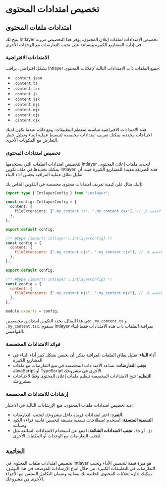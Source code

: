 # تخصيص امتدادات المحتوى

## امتدادات ملفات المحتوى

يتيح لك Intlayer تخصيص الامتدادات لملفات إعلان المحتوى. يوفر هذا التخصيص مرونة في إدارة المشاريع الكبيرة ويساعد على تجنب التعارضات مع الوحدات الأخرى.

### الامتدادات الافتراضية

بشكل افتراضي، يراقب Intlayer جميع الملفات ذات الامتدادات التالية لإعلانات المحتوى:

- `.content.json`
- `.content.ts`
- `.content.tsx`
- `.content.js`
- `.content.jsx`
- `.content.mjs`
- `.content.mjx`
- `.content.cjs`
- `.cintent.cjx`

هذه الامتدادات الافتراضية مناسبة لمعظم التطبيقات. ومع ذلك، عندما تكون لديك احتياجات محددة، يمكنك تعريف امتدادات مخصصة لتبسيط عملية البناء وتقليل خطر التعارض مع المكونات الأخرى.

### تخصيص امتدادات المحتوى

لتخصيص امتدادات الملفات التي يستخدمها Intlayer لتحديد ملفات إعلان المحتوى، يمكنك تحديدها في ملف تكوين Intlayer. هذه الطريقة مفيدة للمشاريع الكبيرة حيث أن تقليل نطاق عملية المراقبة يحسن أداء البناء.

إليك مثال على كيفية تعريف امتدادات محتوى مخصصة في التكوين الخاص بك:

```typescript fileName="intlayer.config.ts" codeFormat="typescript"
import type { IntlayerConfig } from "intlayer";

const config: IntlayerConfig = {
  content: {
    fileExtensions: [".my_content.ts", ".my_content.tsx"], // الامتدادات المخصصة الخاصة بك
  },
};

export default config;
```

```javascript fileName="intlayer.config.mjs" codeFormat="esm"
/** @type {import('intlayer').IntlayerConfig} */
const config = {
  content: {
    fileExtensions: [".my_content.cjs", ".my_content.cjx"], // الامتدادات المخصصة الخاصة بك
  },
};

export default config;
```

```javascript fileName="intlayer.config.cjs" codeFormat="commonjs"
/** @type {import('intlayer').IntlayerConfig} */
const config = {
  content: {
    fileExtensions: [".my_content.mjs", ".my_content.mjx"], // الامتدادات المخصصة الخاصة بك
  },
};

module.exports = config;
```

في هذا المثال، يحدد التكوين امتدادين مخصصين: `.my_content.ts` و `.my_content.tsx`. سيقوم Intlayer بمراقبة الملفات ذات هذه الامتدادات فقط لبناء القواميس.

### فوائد الامتدادات المخصصة

- **أداء البناء**: تقليل نطاق الملفات المراقبة يمكن أن يحسن بشكل كبير أداء البناء في المشاريع الكبيرة.
- **تجنب التعارضات**: تساعد الامتدادات المخصصة في منع التعارضات مع ملفات JavaScript أو TypeScript الأخرى في مشروعك.
- **التنظيم**: تتيح الامتدادات المخصصة تنظيم ملفات إعلان المحتوى وفقًا لاحتياجات مشروعك.

### إرشادات للامتدادات المخصصة

عند تخصيص امتدادات ملفات المحتوى، ضع الإرشادات التالية في الاعتبار:

- **التفرد**: اختر امتدادات فريدة داخل مشروعك لتجنب التعارضات.
- **التسمية المتسقة**: استخدم اصطلاحات تسمية متسقة لتحسين قابلية قراءة الكود وصيانته.
- **تجنب الامتدادات الشائعة**: امتنع عن استخدام الامتدادات الشائعة مثل `.ts` أو `.js` لتجنب التعارضات مع الوحدات أو المكتبات الأخرى.

## الخاتمة

تخصيص امتدادات ملفات المحتوى في Intlayer هو ميزة قيمة لتحسين الأداء وتجنب التعارضات في التطبيقات الكبيرة. من خلال اتباع الإرشادات الموضحة في هذا التوثيق، يمكنك إدارة إعلانات المحتوى الخاصة بك بفعالية وضمان التكامل السلس مع الأجزاء الأخرى من مشروعك.
